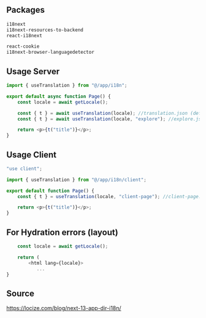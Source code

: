 ## Packages

```bash
i18next
i18next-resources-to-backend
react-i18next

react-cookie
i18next-browser-languagedetector
```

## Usage Server

```javascript
import { useTranslation } from "@/app/i18n";

export default async function Page() {
    const locale = await getLocale();

    const { t } = await useTranslation(locale); //translation.json (default namespace)
    const { t } = await useTranslation(locale, "explore"); //explore.json

    return <p>{t("title")}</p>;
}
```

## Usage Client

```javascript
"use client";

import { useTranslation } from "@/app/i18n/client";

export default function Page() {
    const { t } = useTranslation(locale, "client-page"); //client-page.json

    return <p>{t("title")}</p>;
}
```

## For Hydration errors (layout)

```javascript
    const locale = await getLocale();

    return (
        <html lang={locale}>
           ...
}
```

## Source

https://locize.com/blog/next-13-app-dir-i18n/
